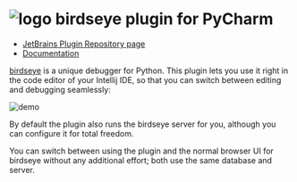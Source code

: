# ![logo](https://i.imgur.com/i7uaJDO.png) birdseye plugin for PyCharm

- [JetBrains Plugin Repository page](https://plugins.jetbrains.com/plugin/10917-birdseye)
- [Documentation](https://birdseye.readthedocs.io/en/latest/integrations.html#basic-usage)

[birdseye](https://github.com/alexmojaki/birdseye) is a unique debugger for Python. This plugin lets you use it right in the code editor of your Intellij IDE, so that you can switch between editing and debugging seamlessly:

![demo](https://i.imgur.com/xJQzXWe.gif)

By default the plugin also runs the birdseye server for you, although you can configure it for total freedom.

You can switch between using the plugin and the normal browser UI for birdseye without any additional effort; both use the same database and server.
